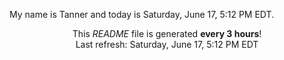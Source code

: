 My name is Tanner and today is Saturday, June 17, 5:12 PM EDT.

<p align="center">This <i>README</i> file is generated <b>every 3 hours</b>!</br>Last refresh: Saturday, June 17, 5:12 PM EDT<br /></p>
